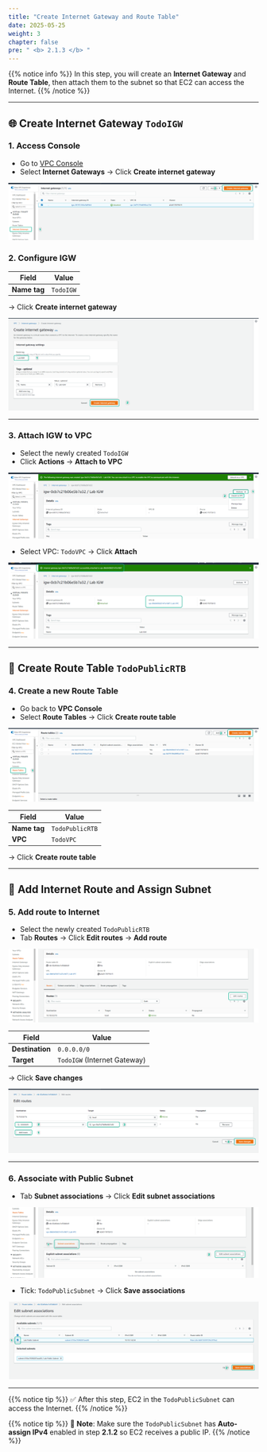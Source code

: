 ```yaml
---
title: "Create Internet Gateway and Route Table"
date: 2025-05-25
weight: 3
chapter: false
pre: " <b> 2.1.3 </b> "
---
```


{{% notice info %}}
In this step, you will create an **Internet Gateway** and **Route Table**, then attach them to the subnet so that EC2 can access the Internet.
{{% /notice %}}

---

## 🌐 Create Internet Gateway `TodoIGW`

### 1. Access Console

- Go to [VPC Console](https://console.aws.amazon.com/vpc/home)
- Select **Internet Gateways** → Click **Create internet gateway**

![IGW](/images/2.prerequisite/007-create-igw.png)

### 2. Configure IGW

| Field        | Value      |
|--------------|------------|
| **Name tag** | `TodoIGW`  |

→ Click **Create internet gateway**

![IGW](/images/2.prerequisite/008-create-igw.png)

---

### 3. Attach IGW to VPC

- Select the newly created `TodoIGW`
- Click **Actions** → **Attach to VPC**

![IGW](/images/2.prerequisite/009-attach-igw.png)

- Select VPC: `TodoVPC` → Click **Attach**

![IGW](/images/2.prerequisite/010-attach-igw.png)

---

## 📡 Create Route Table `TodoPublicRTB`

### 4. Create a new Route Table

- Go back to **VPC Console**
- Select **Route Tables** → Click **Create route table**

![Route Table](/images/2.prerequisite/011-create-rtb.png)

| Field         | Value           |
|---------------|-----------------|
| **Name tag**  | `TodoPublicRTB` |
| **VPC**       | `TodoVPC`       |

→ Click **Create route table**

---

## 🔁 Add Internet Route and Assign Subnet

### 5. Add route to Internet

- Select the newly created `TodoPublicRTB`
- Tab **Routes** → Click **Edit routes** → **Add route**

![Route Table](/images/2.prerequisite/012-create-rtb.png)

| Field         | Value                |
|---------------|----------------------|
| **Destination** | `0.0.0.0/0`        |
| **Target**      | `TodoIGW` (Internet Gateway) |

→ Click **Save changes**

![Route](/images/2.prerequisite/013-add-route.png)

---

### 6. Associate with Public Subnet

- Tab **Subnet associations** → Click **Edit subnet associations**

![Route Subnet](/images/2.prerequisite/014-subnet-association.png)

- Tick: `TodoPublicSubnet` → Click **Save associations**

![Route Subnet](/images/2.prerequisite/015-subnet-association.png)

---

{{% notice tip %}}
✅ After this step, EC2 in the `TodoPublicSubnet` can access the Internet.
{{% /notice %}}

{{% notice tip %}}
🔧 **Note**: Make sure the `TodoPublicSubnet` has **Auto-assign IPv4** enabled in step **2.1.2** so EC2 receives a public IP.
{{% /notice %}}